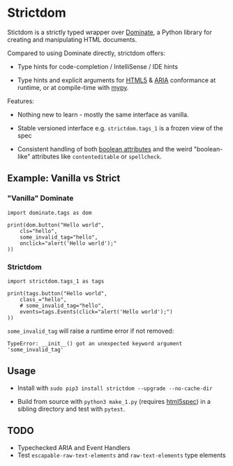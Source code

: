 Strictdom
=========

Stictdom is a strictly typed wrapper over
[Dominate](https://github.com/Knio/dominate/pull/111), a Python library for
creating and manipulating HTML documents.

Compared to using Dominate directly, strictdom offers:

* Type hints for code-completion / IntelliSense / IDE hints

* Type hints and explicit arguments for [HTML5](https://html.spec.whatwg.org/multipage/)
  & [ARIA](https://w3c.github.io/aria/) conformance at runtime, or at
  compile-time with [mypy](http://mypy-lang.org/).

Features:

* Nothing new to learn - mostly the same interface as vanilla.

* Stable versioned interface e.g. `strictdom.tags_1` is a frozen view of the spec

* Consistent handling of both [boolean attributes](https://html.spec.whatwg.org/multipage/common-microsyntaxes.html#boolean-attributes)
and the weird "boolean-like" attributes like `contenteditable` or `spellcheck`.


Example: Vanilla vs Strict
--------------------------

### "Vanilla" Dominate

    import dominate.tags as dom

    print(dom.button("Hello world",
        cls="hello",
        some_invalid_tag="hello",
        onclick="alert('Hello world');"
    ))


### Strictdom

    import strictdom.tags_1 as tags

    print(tags.button("Hello world",
        class_="hello",
        # some_invalid_tag="hello",
        events=tags.Events(click="alert('Hello world');")
    ))


`some_invalid_tag` will raise a runtime error if not removed:

    TypeError: __init__() got an unexpected keyword argument 'some_invalid_tag'


Usage
-----

* Install with `sudo pip3 install strictdom --upgrade --no-cache-dir`

* Build from source with `python3 make_1.py` (requires
  [html5spec](https://github.com/tawesoft/html5spec)) in a sibling directory and
  test with `pytest`.



TODO
----

* Typechecked ARIA and Event Handlers
* Test `escapable-raw-text-elements` and `raw-text-elements` type elements



